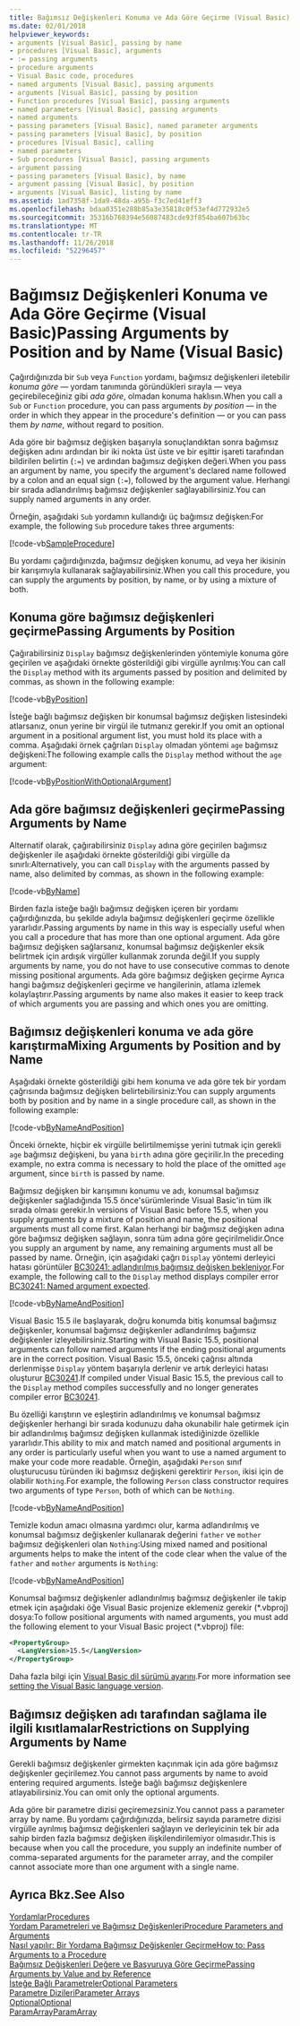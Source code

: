 ```yaml
---
title: Bağımsız Değişkenleri Konuma ve Ada Göre Geçirme (Visual Basic)
ms.date: 02/01/2018
helpviewer_keywords:
- arguments [Visual Basic], passing by name
- procedures [Visual Basic], arguments
- := passing arguments
- procedure arguments
- Visual Basic code, procedures
- named arguments [Visual Basic], passing arguments
- arguments [Visual Basic], passing by position
- Function procedures [Visual Basic], passing arguments
- named parameters [Visual Basic], passing arguments
- named arguments
- passing parameters [Visual Basic], named parameter arguments
- passing parameters [Visual Basic], by position
- procedures [Visual Basic], calling
- named parameters
- Sub procedures [Visual Basic], passing arguments
- argument passing
- passing parameters [Visual Basic], by name
- argument passing [Visual Basic], by position
- arguments [Visual Basic], listing by name
ms.assetid: 1ad7358f-1da9-48da-a95b-f3c7ed41eff3
ms.openlocfilehash: bdaa0351e288b85a3e35818c0f53ef4d772932e5
ms.sourcegitcommit: 35316b768394e56087483cde93f854ba607b63bc
ms.translationtype: MT
ms.contentlocale: tr-TR
ms.lasthandoff: 11/26/2018
ms.locfileid: "52296457"
---
```

# <a name="passing-arguments-by-position-and-by-name-visual-basic"></a><span data-ttu-id="ceb3d-102">Bağımsız Değişkenleri Konuma ve Ada Göre Geçirme (Visual Basic)</span><span class="sxs-lookup"><span data-stu-id="ceb3d-102">Passing Arguments by Position and by Name (Visual Basic)</span></span>
<span data-ttu-id="ceb3d-103">Çağırdığınızda bir `Sub` veya `Function` yordamı, bağımsız değişkenleri iletebilir *konuma göre* — yordam tanımında göründükleri sırayla — veya geçirebileceğiniz gibi *ada göre*, olmadan konuma haklısın.</span><span class="sxs-lookup"><span data-stu-id="ceb3d-103">When you call a `Sub` or `Function` procedure, you can pass arguments *by position* — in the order in which they appear in the procedure's definition — or you can pass them *by name*, without regard to position.</span></span>  
  
 <span data-ttu-id="ceb3d-104">Ada göre bir bağımsız değişken başarıyla sonuçlandıktan sonra bağımsız değişken adını ardından bir iki nokta üst üste ve bir eşittir işareti tarafından bildirilen belirtin (`:=`) ve ardından bağımsız değişken değeri.</span><span class="sxs-lookup"><span data-stu-id="ceb3d-104">When you pass an argument by name, you specify the argument's declared name followed by a colon and an equal sign (`:=`), followed by the argument value.</span></span> <span data-ttu-id="ceb3d-105">Herhangi bir sırada adlandırılmış bağımsız değişkenler sağlayabilirsiniz.</span><span class="sxs-lookup"><span data-stu-id="ceb3d-105">You can supply named arguments in any order.</span></span>  
  
 <span data-ttu-id="ceb3d-106">Örneğin, aşağıdaki `Sub` yordamın kullandığı üç bağımsız değişken:</span><span class="sxs-lookup"><span data-stu-id="ceb3d-106">For example, the following `Sub` procedure takes three arguments:</span></span>  
  
 [!code-vb[SampleProcedure](../../../../../samples/snippets/visualbasic/programming-guide/language-features/passing-named-arguments/module1.vb#1)]  
  
 <span data-ttu-id="ceb3d-107">Bu yordamı çağırdığınızda, bağımsız değişken konumu, ad veya her ikisinin bir karışımıyla kullanarak sağlayabilirsiniz.</span><span class="sxs-lookup"><span data-stu-id="ceb3d-107">When you call this procedure, you can supply the arguments by position, by name, or by using a mixture of both.</span></span>  
  
## <a name="passing-arguments-by-position"></a><span data-ttu-id="ceb3d-108">Konuma göre bağımsız değişkenleri geçirme</span><span class="sxs-lookup"><span data-stu-id="ceb3d-108">Passing Arguments by Position</span></span>  
 <span data-ttu-id="ceb3d-109">Çağırabilirsiniz `Display` bağımsız değişkenlerinden yöntemiyle konuma göre geçirilen ve aşağıdaki örnekte gösterildiği gibi virgülle ayrılmış:</span><span class="sxs-lookup"><span data-stu-id="ceb3d-109">You can call the `Display` method with its arguments passed by position and delimited by commas, as shown in the following example:</span></span>  
  
[!code-vb[ByPosition](../../../../../samples/snippets/visualbasic/programming-guide/language-features/passing-named-arguments/module1.vb#2)] 
  
 <span data-ttu-id="ceb3d-110">İsteğe bağlı bağımsız değişken bir konumsal bağımsız değişken listesindeki atlarsanız, onun yerine bir virgül ile tutmanız gerekir.</span><span class="sxs-lookup"><span data-stu-id="ceb3d-110">If you omit an optional argument in a positional argument list, you must hold its place with a comma.</span></span> <span data-ttu-id="ceb3d-111">Aşağıdaki örnek çağrıları `Display` olmadan yöntemi `age` bağımsız değişkeni:</span><span class="sxs-lookup"><span data-stu-id="ceb3d-111">The following example calls the `Display` method without the `age` argument:</span></span>  
  
[!code-vb[ByPositionWithOptionalArgument](../../../../../samples/snippets/visualbasic/programming-guide/language-features/passing-named-arguments/module1.vb#3)] 
  
## <a name="passing-arguments-by-name"></a><span data-ttu-id="ceb3d-112">Ada göre bağımsız değişkenleri geçirme</span><span class="sxs-lookup"><span data-stu-id="ceb3d-112">Passing Arguments by Name</span></span>  
 <span data-ttu-id="ceb3d-113">Alternatif olarak, çağırabilirsiniz `Display` adına göre geçirilen bağımsız değişkenler ile aşağıdaki örnekte gösterildiği gibi virgülle da sınırlı:</span><span class="sxs-lookup"><span data-stu-id="ceb3d-113">Alternatively, you can call `Display` with the arguments passed by name, also delimited by commas, as shown in the following example:</span></span>  
  
[!code-vb[ByName](../../../../../samples/snippets/visualbasic/programming-guide/language-features/passing-named-arguments/module1.vb#4)] 

 <span data-ttu-id="ceb3d-114">Birden fazla isteğe bağlı bağımsız değişken içeren bir yordamı çağırdığınızda, bu şekilde adıyla bağımsız değişkenleri geçirme özellikle yararlıdır.</span><span class="sxs-lookup"><span data-stu-id="ceb3d-114">Passing arguments by name in this way is especially useful when you call a procedure that has more than one optional argument.</span></span> <span data-ttu-id="ceb3d-115">Ada göre bağımsız değişken sağlarsanız, konumsal bağımsız değişkenler eksik belirtmek için ardışık virgüller kullanmak zorunda değil.</span><span class="sxs-lookup"><span data-stu-id="ceb3d-115">If you supply arguments by name, you do not have to use consecutive commas to denote missing positional arguments.</span></span> <span data-ttu-id="ceb3d-116">Ada göre bağımsız değişken geçirme Ayrıca hangi bağımsız değişkenleri geçirme ve hangilerinin, atlama izlemek kolaylaştırır.</span><span class="sxs-lookup"><span data-stu-id="ceb3d-116">Passing arguments by name also makes it easier to keep track of which arguments you are passing and which ones you are omitting.</span></span>  
  
## <a name="mixing-arguments-by-position-and-by-name"></a><span data-ttu-id="ceb3d-117">Bağımsız değişkenleri konuma ve ada göre karıştırma</span><span class="sxs-lookup"><span data-stu-id="ceb3d-117">Mixing Arguments by Position and by Name</span></span>  

<span data-ttu-id="ceb3d-118">Aşağıdaki örnekte gösterildiği gibi hem konuma ve ada göre tek bir yordam çağrısında bağımsız değişken belirtebilirsiniz:</span><span class="sxs-lookup"><span data-stu-id="ceb3d-118">You can supply arguments both by position and by name in a single procedure call, as shown in the following example:</span></span>  
  
[!code-vb[ByNameAndPosition](../../../../../samples/snippets/visualbasic/programming-guide/language-features/passing-named-arguments/module1.vb#5)] 
  
 <span data-ttu-id="ceb3d-119">Önceki örnekte, hiçbir ek virgülle belirtilmemişse yerini tutmak için gerekli `age` bağımsız değişkeni, bu yana `birth` adına göre geçirilir.</span><span class="sxs-lookup"><span data-stu-id="ceb3d-119">In the preceding example, no extra comma is necessary to hold the place of the omitted `age` argument, since `birth` is passed by name.</span></span>  
  
<span data-ttu-id="ceb3d-120">Bağımsız değişken bir karışımını konumu ve adı, konumsal bağımsız değişkenler sağladığında 15.5 önce'sürümlerinde Visual Basic'in tüm ilk sırada olması gerekir.</span><span class="sxs-lookup"><span data-stu-id="ceb3d-120">In versions of Visual Basic before 15.5, when you supply arguments by a mixture of position and name, the positional arguments must all come first.</span></span> <span data-ttu-id="ceb3d-121">Kalan herhangi bir bağımsız değişken adına göre bağımsız değişken sağlayın, sonra tüm adına göre geçirilmelidir.</span><span class="sxs-lookup"><span data-stu-id="ceb3d-121">Once you supply an argument by name, any remaining arguments must all be passed by name.</span></span>  <span data-ttu-id="ceb3d-122">Örneğin, için aşağıdaki çağrı `Display` yöntemi derleyici hatası görüntüler [BC30241: adlandırılmış bağımsız değişken bekleniyor](../../../misc/bc30241.md).</span><span class="sxs-lookup"><span data-stu-id="ceb3d-122">For example, the following call to the `Display` method displays compiler error [BC30241: Named argument expected](../../../misc/bc30241.md).</span></span>

[!code-vb[ByNameAndPosition](../../../../../samples/snippets/visualbasic/programming-guide/language-features/passing-named-arguments/module1.vb#6)] 

<span data-ttu-id="ceb3d-123">Visual Basic 15.5 ile başlayarak, doğru konumda bitiş konumsal bağımsız değişkenler, konumsal bağımsız değişkenler adlandırılmış bağımsız değişkenler izleyebilirsiniz.</span><span class="sxs-lookup"><span data-stu-id="ceb3d-123">Starting with Visual Basic 15.5, positional arguments can follow named arguments if the ending positional arguments are in the correct position.</span></span> <span data-ttu-id="ceb3d-124">Visual Basic 15.5, önceki çağrısı altında derlenmişse `Display` yöntem başarıyla derlenir ve artık derleyici hatası oluşturur [BC30241](../../../misc/bc30241.md).</span><span class="sxs-lookup"><span data-stu-id="ceb3d-124">If compiled under Visual Basic 15.5, the previous call to the `Display` method compiles successfully and no longer generates compiler error [BC30241](../../../misc/bc30241.md).</span></span>  

<span data-ttu-id="ceb3d-125">Bu özelliği karıştırın ve eşleştirin adlandırılmış ve konumsal bağımsız değişkenler herhangi bir sırada kodunuzu daha okunabilir hale getirmek için bir adlandırılmış bağımsız değişken kullanmak istediğinizde özellikle yararlıdır.</span><span class="sxs-lookup"><span data-stu-id="ceb3d-125">This ability to mix and match named and positional arguments in any order is particularly useful when you want to use a named argument to make your code more readable.</span></span> <span data-ttu-id="ceb3d-126">Örneğin, aşağıdaki `Person` sınıf oluşturucusu türünden iki bağımsız değişkeni gerektirir `Person`, ikisi için de olabilir `Nothing`.</span><span class="sxs-lookup"><span data-stu-id="ceb3d-126">For example, the following `Person` class constructor requires two arguments of type `Person`, both of which can be `Nothing`.</span></span> 

[!code-vb[ByNameAndPosition](../../../../../samples/snippets/visualbasic/programming-guide/language-features/passing-named-arguments/module1.vb#7)] 

<span data-ttu-id="ceb3d-127">Temizle kodun amacı olmasına yardımcı olur, karma adlandırılmış ve konumsal bağımsız değişkenler kullanarak değerini `father` ve `mother` bağımsız değişkenleri olan `Nothing`:</span><span class="sxs-lookup"><span data-stu-id="ceb3d-127">Using mixed named and positional arguments helps to make the intent of the code clear when the value of the `father` and `mother` arguments is `Nothing`:</span></span>

[!code-vb[ByNameAndPosition](../../../../../samples/snippets/visualbasic/programming-guide/language-features/passing-named-arguments/module1.vb#8)] 

<span data-ttu-id="ceb3d-128">Konumsal bağımsız değişkenler adlandırılmış bağımsız değişkenler ile takip etmek için aşağıdaki öğe Visual Basic projenize eklemeniz gerekir (\*.vbproj) dosya:</span><span class="sxs-lookup"><span data-stu-id="ceb3d-128">To follow positional arguments with named arguments, you must add the following element to your Visual Basic project (\*.vbproj) file:</span></span>

```xml
<PropertyGroup>
  <LangVersion>15.5</LangVersion>
</PropertyGroup>
```

<span data-ttu-id="ceb3d-129">Daha fazla bilgi için [Visual Basic dil sürümü ayarını](../../../language-reference/configure-language-version.md).</span><span class="sxs-lookup"><span data-stu-id="ceb3d-129">For more information see [setting the Visual Basic language version](../../../language-reference/configure-language-version.md).</span></span>

## <a name="restrictions-on-supplying-arguments-by-name"></a><span data-ttu-id="ceb3d-130">Bağımsız değişken adı tarafından sağlama ile ilgili kısıtlamalar</span><span class="sxs-lookup"><span data-stu-id="ceb3d-130">Restrictions on Supplying Arguments by Name</span></span>  

<span data-ttu-id="ceb3d-131">Gerekli bağımsız değişkenler girmekten kaçınmak için ada göre bağımsız değişkenler geçirilemez.</span><span class="sxs-lookup"><span data-stu-id="ceb3d-131">You cannot pass arguments by name to avoid entering required arguments.</span></span> <span data-ttu-id="ceb3d-132">İsteğe bağlı bağımsız değişkenlere atlayabilirsiniz.</span><span class="sxs-lookup"><span data-stu-id="ceb3d-132">You can omit only the optional arguments.</span></span>  
  
<span data-ttu-id="ceb3d-133">Ada göre bir parametre dizisi geçiremezsiniz.</span><span class="sxs-lookup"><span data-stu-id="ceb3d-133">You cannot pass a parameter array by name.</span></span> <span data-ttu-id="ceb3d-134">Bu yordamı çağırdığınızda, belirsiz sayıda parametre dizisi virgülle ayrılmış bağımsız değişkenleri sağlayın ve derleyicinin tek bir ada sahip birden fazla bağımsız değişken ilişkilendirilemiyor olmasıdır.</span><span class="sxs-lookup"><span data-stu-id="ceb3d-134">This is because when you call the procedure, you supply an indefinite number of comma-separated arguments for the parameter array, and the compiler cannot associate more than one argument with a single name.</span></span>  
  
## <a name="see-also"></a><span data-ttu-id="ceb3d-135">Ayrıca Bkz.</span><span class="sxs-lookup"><span data-stu-id="ceb3d-135">See Also</span></span>  
 [<span data-ttu-id="ceb3d-136">Yordamlar</span><span class="sxs-lookup"><span data-stu-id="ceb3d-136">Procedures</span></span>](./index.md)  
 [<span data-ttu-id="ceb3d-137">Yordam Parametreleri ve Bağımsız Değişkenleri</span><span class="sxs-lookup"><span data-stu-id="ceb3d-137">Procedure Parameters and Arguments</span></span>](./procedure-parameters-and-arguments.md)  
 [<span data-ttu-id="ceb3d-138">Nasıl yapılır: Bir Yordama Bağımsız Değişkenler Geçirme</span><span class="sxs-lookup"><span data-stu-id="ceb3d-138">How to: Pass Arguments to a Procedure</span></span>](./how-to-pass-arguments-to-a-procedure.md)  
 [<span data-ttu-id="ceb3d-139">Bağımsız Değişkenleri Değere ve Başvuruya Göre Geçirme</span><span class="sxs-lookup"><span data-stu-id="ceb3d-139">Passing Arguments by Value and by Reference</span></span>](./passing-arguments-by-value-and-by-reference.md)  
 [<span data-ttu-id="ceb3d-140">İsteğe Bağlı Parametreler</span><span class="sxs-lookup"><span data-stu-id="ceb3d-140">Optional Parameters</span></span>](./optional-parameters.md)  
 [<span data-ttu-id="ceb3d-141">Parametre Dizileri</span><span class="sxs-lookup"><span data-stu-id="ceb3d-141">Parameter Arrays</span></span>](./parameter-arrays.md)  
 [<span data-ttu-id="ceb3d-142">Optional</span><span class="sxs-lookup"><span data-stu-id="ceb3d-142">Optional</span></span>](../../../../visual-basic/language-reference/modifiers/optional.md)  
 [<span data-ttu-id="ceb3d-143">ParamArray</span><span class="sxs-lookup"><span data-stu-id="ceb3d-143">ParamArray</span></span>](../../../../visual-basic/language-reference/modifiers/paramarray.md)
